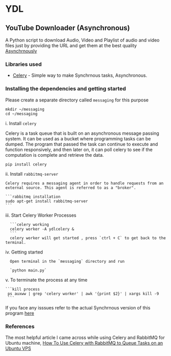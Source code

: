 # YDL
## YouTube Downloader (Asynchronous)

A Python script to download Audio, Video and  Playlist of audio and video files just by providing the URL and get them at the best quality [Asynchrnously](https://hackernoon.com/asynchronous-python-45df84b82434)

### Libraries used
  * [Celery](http://docs.celeryproject.org/en/latest/getting-started/first-steps-with-celery.html) - Simple way to make Synchrnous tasks, Asynchronous.

### Installing the dependencies and getting started

  Please create a separate directory called `messaging` for this purpose 

  ```messaging
  mkdir ~/messaging
  cd ~/messaging
  ```

i. Install `celery`

  Celery is a task queue that is built on an asynchronous message passing system. It can be used as a bucket where programming tasks can be dumped. The program that passed the task can continue to execute and function responsively, and then later on, it can poll celery to see if the computation is complete and retrieve the data.

  ```pip installation
  pip install celery
  ```
 ii. Install `rabbitmq-server`
 
    Celery requires a messaging agent in order to handle requests from an external source. This agent is referred to as a "broker".
    
    ```rabbitmq installation
    sudo apt-get install rabbitmq-server
    ```
 iii. Start Celery Worker Processes
      
      ```celery working
      celery worker -A ydlcelery &
      ```
      celery worker will get started , press `ctrl + C` to get back to the terminal.
      
 iv. Getting started

      Open terminal in the `messaging` directory and run
      
      `python main.py`
 
 v. To terminate the process at any time

    ```kill process
     ps auxww | grep 'celery worker' | awk '{print $2}' | xargs kill -9
     ```
If you face any isssues refer to the actual Synchrnous version of this program [here](https://github.com/Jaiimmortal/YDL/blob/master/README.md)

### References

The most helpful article I came across while using Celery and RabbitMQ for Ubuntu machine, [How To Use Celery with RabbitMQ to Queue Tasks on an Ubuntu VPS](https://www.digitalocean.com/community/tutorials/how-to-use-celery-with-rabbitmq-to-queue-tasks-on-an-ubuntu-vps)

